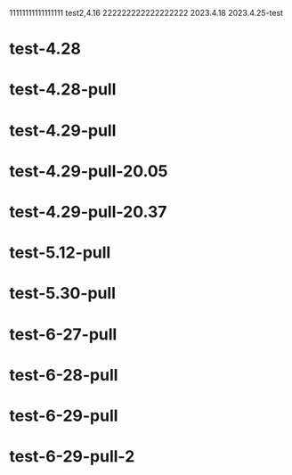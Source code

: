 11111111111111111
test2,4.16    222222222222222222
2023.4.18
2023.4.25-test


# test-4.28
# test-4.28-pull
# test-4.29-pull
# test-4.29-pull-20.05
# test-4.29-pull-20.37
# test-5.12-pull
# test-5.30-pull
# test-6-27-pull
# test-6-28-pull
# test-6-29-pull
# test-6-29-pull-2
